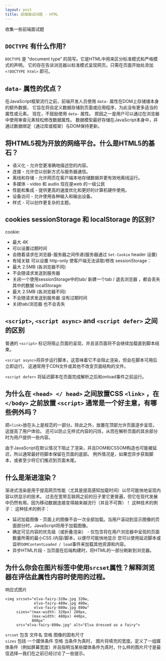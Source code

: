 ```yaml
---
layout: post
title: 前端面试问题 - HTML
---
```

收集一些前端面试题
<!-- more -->

<!--html问题-->
## `DOCTYPE` 有什么作用?

`DOCTYPE` 是  “document type” 的简写。它是HTML中用来区分标准模式和严格模式的声明。
它的存在告诉浏览器以标准模式呈现网页。只需在页面开始处添加 `<!DOCTYPE html>` 即可。

## `data-` 属性的优点？

在JavaScript框架流行之前，前端开发人员使用 `data-` 属性在DOM上存储储本身的额外数据，
它旨在将自定义数据存储到页面或应用程序，为此没有更多适当的属性或元素。
现在，不鼓励使用 `data-` 属性。
原因之一是用户可以通过在浏览器中使用审查元素轻松修改数据属性。
数据模型最好存储在JavaScript本身中，并通过数据绑定（通过库或框架）与DOM保持更新。

## 将HTML5视为开放的网络平台。什么是HTML5的基石？

* 语义化 - 允许您更准确地描述您的内容。
* 连接 - 允许您以创新方式与服务器通信。
* 离线和存储 - 允许网页在客户端本地存储数据并更有效地离线运行。
* 多媒体 -  video 和 audio 现在是web 的一级公民
* 性能和集成 - 提供更高的速度优化和更好的计算机硬件使用。
* 设备访问 - 允许使用各种输入和输出设备。
* 样式 - 可以创作更复杂的主题。

## cookies sessionStorage 和 localStorage 的区别?

cookie:
  * 最大 4K
  * 可以设置过期时间
  * 会随着请求在浏览器-服务器之间传递(服务器通过 `Set-Cookie` header 设置)
  * 有域关联 可以设置 http-only 使客户端无法读取/修改
sessionStorage：
  * 最大 2.5MB (各浏览器不同)
  * 不会随请求发送到服务器
  * 关闭一个使用sessionStorage中的tab/ 新建一个tab / 退去浏览器 ，都会丢失其中的数据
localStorage:
  * 最大 2.5MB (各浏览器不同)
  * 不会随请求发送到服务器 没有过期时间
  * 关闭tab/浏览器 也不会丢失

## `<script>`, `<script async>` and `<script defer>` 之间的区别   

普通的 `<script>` 标记将阻止页面的呈现，并且该页面将不会继续加载直到脚本结束。

`<script async>`将异步运行脚本，这意味着它不会阻止渲染，但会在脚本可用后立即运行。
这通常用于CDN文件或其他不改变页面结构的文件。

`<script defer>` 将延迟脚本在页面完成解析之后和onload事件之前运行。

## 为什么在 `<head> </ head>` 之间放置CSS `<link>` ，在`</body>` 之前放置 `<script>` 通常是一个好主意，有哪些例外吗？

把`<link>`放在头上是规范的一部分。除此之外，放置在顶部允许页面逐步呈现，这提高了用户体验。
还可以防止无样式内容的闪烁，从而在解析页面的其余部分时为用户提供一些内容。

由于JavaScript在默认情况下阻止了渲染，并且DOM和CSSOM构造也可能被延迟，所以通常最好将脚本保留在页面的底部。
例外情况是，如果您异步获取脚本，或者至少将它们推迟到页面末尾。

## 什么是渐进渲染？

渐进式渲染是用于提高网页性能（尤其是提高感知加载时间）以尽可能快地呈现内容以供显示的技术。
过去在宽带互联网之前的日子里它更普遍，但它在现代发展中仍然有用，因为移动数据连接变得越来越流行（并且不可靠）！ 这种技术的例子：
这种技术的例子：
* 延迟加载图像 - 页面上的图像不会一次全部加载。当用户滚动到显示图像的页面部分时，JavaScript将用于加载图像。
* 确定可见内容的优先级（或折叠渲染） - 仅包含将在用户浏览器中呈现的页面数量所需的最小CSS /内容/脚本，以便尽可能快地显示
您可以使用延迟脚本或监听`DOMContentLoaded / load`事件来加载其他资源和内容。
* 异步HTML片段 - 当页面在后端构建时，将HTML的一部分刷新到浏览器。

## 为什么你会在图片标签中使用`srcset`属性？解释浏览器在评估此属性内容时使用的过程。

响应式图片

    <img srcset="elva-fairy-320w.jpg 320w,
                 elva-fairy-480w.jpg 480w,
                 elva-fairy-800w.jpg 800w"
         sizes="(max-width: 320px) 280px,
                (max-width: 480px) 440px,
                800px"
         src="elva-fairy-800w.jpg" alt="Elva dressed as a fairy">
         
 `srcset` 包含 文件名 空格 图像的固有尺寸        
 `sizes`  包括 一个媒体条件 空格 当条件为真时， 图片将填充的宽度。定义了一组媒体条件（例如屏幕宽度）并且指明当某些媒体条件为真时，什么样的图片尺寸是最佳选择—我们在之前已经讨论了一些提示。
